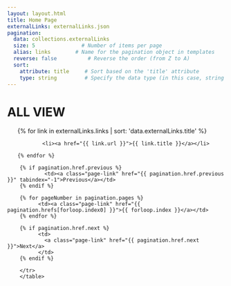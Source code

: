 ```yaml
---
layout: layout.html
title: Home Page
externalLinks: externalLinks.json
pagination:
  data: collections.externalLinks
  size: 5               # Number of items per page
  alias: links        # Name for the pagination object in templates
  reverse: false          # Reverse the order (from Z to A)
  sort:
    attribute: title     # Sort based on the 'title' attribute
    type: string         # Specify the data type (in this case, string for alphabetical order)
---
```

# ALL VIEW #

<ul>
    {% for link in externalLinks.links | sort: 'data.externalLinks.title' %}
        
            <li><a href="{{ link.url }}">{{ link.title }}</a></li>
        
    {% endfor %}
</ul>

<table border=0 cellpadding=3 width=32 height=32>
        <tr>
        
        {% if pagination.href.previous %}      
                <td><a class="page-link" href="{{ pagination.href.previous }}" tabindex="-1">Previous</a></td>     
        {% endif %}
        
        {% for pageNumber in pagination.pages %}
              <td><a class="page-link" href="{{ pagination.hrefs[forloop.index0] }}">{{ forloop.index }}</a></td>
        {% endfor %}
        
        {% if pagination.href.next %}
              <td>
                <a class="page-link" href="{{ pagination.href.next }}">Next</a>
              </td>
        {% endif %}
        
        </tr>
        </table>


